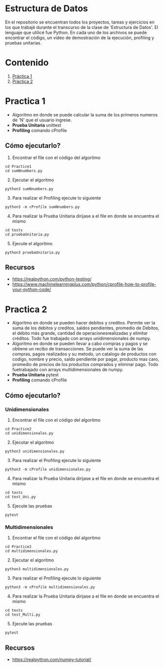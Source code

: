 # Estructura de Datos
En el repositorio se encuentran todos los proyectos, tareas y ejercicios en los que trabajé durante el transcurso de la clase de 'Estructura de Datos'. El lenguaje que utilicé fue Python.
En cada uno de los archivos se puede encontrar el código, un video de demostración de la ejecución, profiling y pruebas unitarias.

# Contenido
1. [Práctica 1](#Practica-1)
2. [Práctica 2](#Practica-2)

# Practica 1
- Algoritmo en donde se puede calcular la suma de los primeros numeros de 'N' que el usuario ingrese.
- **Prueba Unitaria** unittest
- **Profiling** comando cProfile

## Cómo ejecutarlo?
1. Encontrar el file con el código del algoritmo
```
cd Practice1
cd sumNnumbers.py
```

2. Ejecutar el algoritmo
```
python3 sumNnumbers.py
```

3. Para realizar el Profiling ejecute lo siguiente
```
python3 -m cProfile sumNnumbers.py
```

4. Para realizar la Prueba Unitaria dirijase a el file en donde se encuentra el mismo
```
cd tests
cd pruebaUnitaria.py
```

5. Ejecute el algoritmo
```
python3 pruebaUnitaria.py
```

## Recursos
- https://realpython.com/python-testing/ 
- https://www.machinelearningplus.com/python/cprofile-how-to-profile-your-python-code/ 


# Practica 2
- Algoritmo en donde se pueden hacer debitos y creditos. Permite ver la suma de los debitos y creditos, saldos pendientes, promedio de Débitos, el débito más grande, cantidad de operacionesrealizadas y elimitar créditos. Todo fue trabajado con arrays unidimensionales de numpy.
- Algoritmo en donde se pueden llevar a cabo compras y pagos y se obtiene un recibo de transacciones. Se puede ver la suma de las compras, pagos realizados y su metodo, un catalogo de productos con codigo, nombre y precio, saldo pendiente por pagar, producto mas caro, promedio de precios de los productos comprados y eliminar pago. Todo fuetrabajado con arrays multidimensionales de numpy.
- **Prueba Unitaria** pytest
- **Profiling** comando cProfile

## Cómo ejecutarlo?
### Unidimensionales
1. Encontrar el file con el código del algoritmo
```
cd Practice2
cd unidimensionales.py
```

2. Ejecutar el algoritmo
```
python3 unidimensionales.py
```

3. Para realizar el Profiling ejecute lo siguiente
```
python3 -m cProfile unidimensionales.py
```

4. Para realizar la Prueba Unitaria dirijase a el file en donde se encuentra el mismo
```
cd tests
cd test_Uni.py
```

5. Ejecute las pruebas
```
pytest
```
### Multidimensionales
1. Encontrar el file con el código del algoritmo
```
cd Practice2
cd multidimensionales.py
```

2. Ejecutar el algoritmo
```
python3 multidimensionales.py
```

3. Para realizar el Profiling ejecute lo siguiente
```
python3 -m cProfile multidimensionales.py
```

4. Para realizar la Prueba Unitaria dirijase a el file en donde se encuentra el mismo
```
cd tests
cd test_Multi.py
```

5. Ejecute las pruebas
```
pytest
```

## Recursos
- https://realpython.com/numpy-tutorial/
